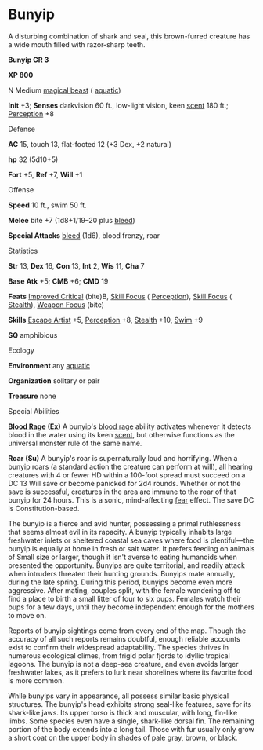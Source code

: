 # Bunyip

A disturbing combination of shark and seal, this brown-furred creature has a wide mouth filled with razor-sharp teeth.

**Bunyip CR 3**

**XP 800**

N Medium [magical beast](/pathfinderRPG/prd/monsters/creatureTypes.html#_magical-beast) ( [aquatic](/pathfinderRPG/prd/monsters/creatureTypes.html#_aquatic-subtype))

**Init** +3; **Senses** darkvision 60 ft., low-light vision, keen [scent](/pathfinderRPG/prd/monsters/universalMonsterRules.html#_scent) 180 ft.; [Perception](/pathfinderRPG/prd/additionalMonsters/../skills/perception.html#_perception) +8

Defense

**AC** 15, touch 13, flat-footed 12 (+3 Dex, +2 natural)

**hp** 32 (5d10+5)

**Fort** +5, **Ref** +7, **Will** +1

Offense

**Speed** 10 ft., swim 50 ft.

**Melee** bite +7 (1d8+1/19–20 plus [bleed](/pathfinderRPG/prd/monsters/universalMonsterRules.html#_bleed))

**Special Attacks** [bleed](/pathfinderRPG/prd/monsters/universalMonsterRules.html#_bleed) (1d6), blood frenzy, roar

Statistics

**Str** 13, **Dex** 16, **Con** 13, **Int** 2, **Wis** 11, **Cha** 7

**Base Atk** +5; **CMB** +6; **CMD** 19

**Feats** [Improved Critical](/pathfinderRPG/prd/additionalMonsters/../feats.html#_improved-critical) (bite)B, [Skill Focus](/pathfinderRPG/prd/additionalMonsters/../feats.html#_skill-focus) ( [Perception](/pathfinderRPG/prd/additionalMonsters/../skills/perception.html#_perception)), [Skill Focus](/pathfinderRPG/prd/additionalMonsters/../feats.html#_skill-focus) ( [Stealth](/pathfinderRPG/prd/additionalMonsters/../skills/stealth.html#_stealth)), [Weapon Focus](/pathfinderRPG/prd/additionalMonsters/../feats.html#_weapon-focus) (bite)

**Skills** [Escape Artist](/pathfinderRPG/prd/additionalMonsters/../skills/escapeArtist.html#_escape-artist) +5, [Perception](/pathfinderRPG/prd/additionalMonsters/../skills/perception.html#_perception) +8, [Stealth](/pathfinderRPG/prd/additionalMonsters/../skills/stealth.html#_stealth) +10, [Swim](/pathfinderRPG/prd/additionalMonsters/../skills/swim.html#_swim) +9

**SQ** amphibious

Ecology

**Environment** any [aquatic](/pathfinderRPG/prd/monsters/creatureTypes.html#_aquatic-subtype)

**Organization** solitary or pair

**Treasure** none

Special Abilities

**[Blood Rage](/pathfinderRPG/prd/monsters/universalMonsterRules.html#_blood-rage) (Ex)** A bunyip's [blood rage](/pathfinderRPG/prd/monsters/universalMonsterRules.html#_blood-rage) ability activates whenever it detects blood in the water using its keen [scent](/pathfinderRPG/prd/monsters/universalMonsterRules.html#_scent), but otherwise functions as the universal monster rule of the same name.

**Roar (Su)** A bunyip's roar is supernaturally loud and horrifying. When a bunyip roars (a standard action the creature can perform at will), all hearing creatures with 4 or fewer HD within a 100-foot spread must succeed on a DC 13 Will save or become panicked for 2d4 rounds. Whether or not the save is successful, creatures in the area are immune to the roar of that bunyip for 24 hours. This is a sonic, mind-affecting [fear](/pathfinderRPG/prd/monsters/universalMonsterRules.html#_fear-(su-or-sp)) effect. The save DC is Constitution-based.

The bunyip is a fierce and avid hunter, possessing a primal ruthlessness that seems almost evil in its rapacity. A bunyip typically inhabits large freshwater inlets or sheltered coastal sea caves where food is plentiful—the bunyip is equally at home in fresh or salt water. It prefers feeding on animals of Small size or larger, though it isn't averse to eating humanoids when presented the opportunity. Bunyips are quite territorial, and readily attack when intruders threaten their hunting grounds. Bunyips mate annually, during the late spring. During this period, bunyips become even more aggressive. After mating, couples split, with the female wandering off to find a place to birth a small litter of four to six pups. Females watch their pups for a few days, until they become independent enough for the mothers to move on.

Reports of bunyip sightings come from every end of the map. Though the accuracy of all such reports remains doubtful, enough reliable accounts exist to confirm their widespread adaptability. The species thrives in numerous ecological climes, from frigid polar fjords to idyllic tropical lagoons. The bunyip is not a deep-sea creature, and even avoids larger freshwater lakes, as it prefers to lurk near shorelines where its favorite food is more common.

While bunyips vary in appearance, all possess similar basic physical structures. The bunyip's head exhibits strong seal-like features, save for its shark-like jaws. Its upper torso is thick and muscular, with long, fin-like limbs. Some species even have a single, shark-like dorsal fin. The remaining portion of the body extends into a long tail. Those with fur usually only grow a short coat on the upper body in shades of pale gray, brown, or black.

